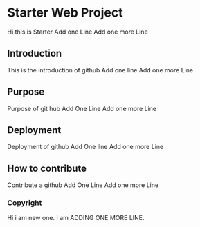 # Starter Web Project
Hi this is Starter
Add one Line
Add one more Line
## Introduction
This is the introduction of github
Add one line
Add one more Line
## Purpose
Purpose of git hub
Add One Line
Add one more Line
## Deployment
Deployment of github
Add One lIne
Add one more Line
## How to contribute
Contribute a github
Add One Line
Add one more Line
### Copyright
Hi i am new one.
I am ADDING ONE MORE LINE.
